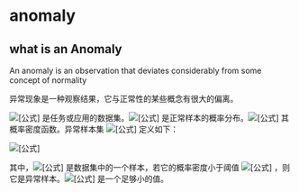 # anomaly



## what is an Anomaly 

An anomaly is an observation that deviates considerably from some concept of normality

异常现象是一种观察结果，它与正常性的某些概念有很大的偏离。



![[公式]](https://www.zhihu.com/equation?tex=%5Cmathcal%7BX%7D+%5Csubseteq+%5Cmathbb%7BR%7D%5E%7BD%7D) 是任务或应用的数据集。![[公式]](https://www.zhihu.com/equation?tex=%5Cmathbb%7BP%7D%5E%7B%2B%7D) 是正常样本的概率分布。![[公式]](https://www.zhihu.com/equation?tex=p%5E%7B%2B%7D%28%5Cboldsymbol%7Bx%7D%29) 其概率密度函数。异常样本集 ![[公式]](https://www.zhihu.com/equation?tex=%5Cmathcal%7BA%7D) 定义如下：

![[公式]](https://www.zhihu.com/equation?tex=%5Cmathcal%7BA%7D%3D%5Cleft%5C%7B%5Cboldsymbol%7Bx%7D+%5Cin+%5Cmathcal%7BX%7D+%5Cmid+p%5E%7B%2B%7D%28%5Cboldsymbol%7Bx%7D%29+%5Cleq+%5Ctau%5Cright%5C%7D%2C+%5Cquad+%5Ctau+%5Cgeq+0)





其中，![[公式]](https://www.zhihu.com/equation?tex=%5Cboldsymbol%7Bx%7D) 是数据集中的一个样本，若它的概率密度小于阈值 ![[公式]](https://www.zhihu.com/equation?tex=%5Ctau) ，则它是异常样本。![[公式]](https://www.zhihu.com/equation?tex=%5Ctau) 是一个足够小的值。



## 